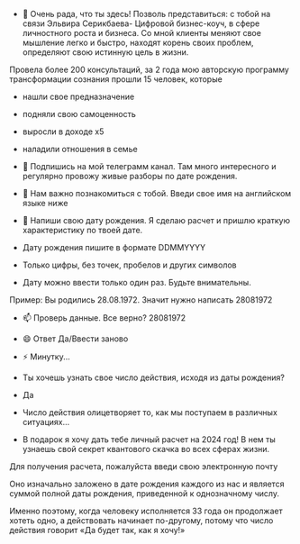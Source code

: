 - 👋 Очень рада, что ты здесь!
Позволь представиться: с тобой на связи Эльвира Серикбаева- 
Цифровой бизнес-коуч, в сфере личностного роста и бизнеса.
Со мной клиенты меняют свое мышление легко и быстро, находят корень своих проблем, определяют свою истинную цель в жизни.
 
Провела более 200 консультаций,  за 2 года мою авторскую программу трансформации сознания прошли 15 человек, которые 
- нашли свое предназначение
- подняли свою самоценность
- выросли в доходе х5
- наладили отношения в семье


- 👀 Подпишись на мой телеграмм канал. Там много интересного и регулярно провожу живые разборы по дате рождения.
- 🌱 Нам важно познакомиться с тобой.
Введи  свое имя на английском языке ниже

- 💞️ Напиши свою дату рождения. Я сделаю расчет и пришлю краткую характеристику по твоей дате.

- Дату рождения пишите в формате  DDMMYYYY
- Только цифры, без точек, пробелов и других символов
- Дату можно ввести только один раз. Будьте внимательны.

Пример: Вы родились 28.08.1972. Значит нужно написать 28081972

- 📫 Проверь данные. Все верно? 28081972
- 😄 Ответ Да/Ввести заново
- ⚡ Минутку...

- Ты хочешь узнать свое число действия, исходя из даты рождения?
- Да
- Число действия олицетворяет то, как мы поступаем в различных ситуациях...

- В подарок я хочу дать тебе личный расчет на 2024 год! В нем ты узнаешь свой секрет квантового скачка во всех сферах жизни.

Для получения расчета, пожалуйста введи свою электронную почту


Оно изначально заложено в дате рождения каждого из нас и является суммой полной даты рождения, приведенной к однозначному числу.

Именно поэтому, когда человеку исполняется 33 года он продолжает хотеть одно, а действовать начинает по-другому, потому что число действия говорит «Да будет так, как я хочу!»

<!---
raikhanbos/raikhanbos is a ✨ special ✨ repository because its `README.md` (this file) appears on your GitHub profile.
You can click the Preview link to take a look at your changes.
--->
